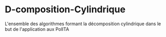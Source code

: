 # D-composition-Cylindrique
L'ensemble des algorithmes formant la décomposition cylindrique dans le but de l'application aux PolITA
